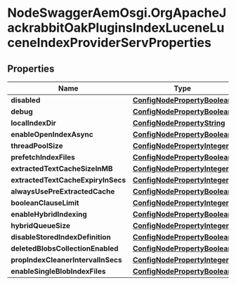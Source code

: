 # NodeSwaggerAemOsgi.OrgApacheJackrabbitOakPluginsIndexLuceneLuceneIndexProviderServProperties

## Properties

Name | Type | Description | Notes
------------ | ------------- | ------------- | -------------
**disabled** | [**ConfigNodePropertyBoolean**](ConfigNodePropertyBoolean.md) |  | [optional] 
**debug** | [**ConfigNodePropertyBoolean**](ConfigNodePropertyBoolean.md) |  | [optional] 
**localIndexDir** | [**ConfigNodePropertyString**](ConfigNodePropertyString.md) |  | [optional] 
**enableOpenIndexAsync** | [**ConfigNodePropertyBoolean**](ConfigNodePropertyBoolean.md) |  | [optional] 
**threadPoolSize** | [**ConfigNodePropertyInteger**](ConfigNodePropertyInteger.md) |  | [optional] 
**prefetchIndexFiles** | [**ConfigNodePropertyBoolean**](ConfigNodePropertyBoolean.md) |  | [optional] 
**extractedTextCacheSizeInMB** | [**ConfigNodePropertyInteger**](ConfigNodePropertyInteger.md) |  | [optional] 
**extractedTextCacheExpiryInSecs** | [**ConfigNodePropertyInteger**](ConfigNodePropertyInteger.md) |  | [optional] 
**alwaysUsePreExtractedCache** | [**ConfigNodePropertyBoolean**](ConfigNodePropertyBoolean.md) |  | [optional] 
**booleanClauseLimit** | [**ConfigNodePropertyInteger**](ConfigNodePropertyInteger.md) |  | [optional] 
**enableHybridIndexing** | [**ConfigNodePropertyBoolean**](ConfigNodePropertyBoolean.md) |  | [optional] 
**hybridQueueSize** | [**ConfigNodePropertyInteger**](ConfigNodePropertyInteger.md) |  | [optional] 
**disableStoredIndexDefinition** | [**ConfigNodePropertyBoolean**](ConfigNodePropertyBoolean.md) |  | [optional] 
**deletedBlobsCollectionEnabled** | [**ConfigNodePropertyBoolean**](ConfigNodePropertyBoolean.md) |  | [optional] 
**propIndexCleanerIntervalInSecs** | [**ConfigNodePropertyInteger**](ConfigNodePropertyInteger.md) |  | [optional] 
**enableSingleBlobIndexFiles** | [**ConfigNodePropertyBoolean**](ConfigNodePropertyBoolean.md) |  | [optional] 


